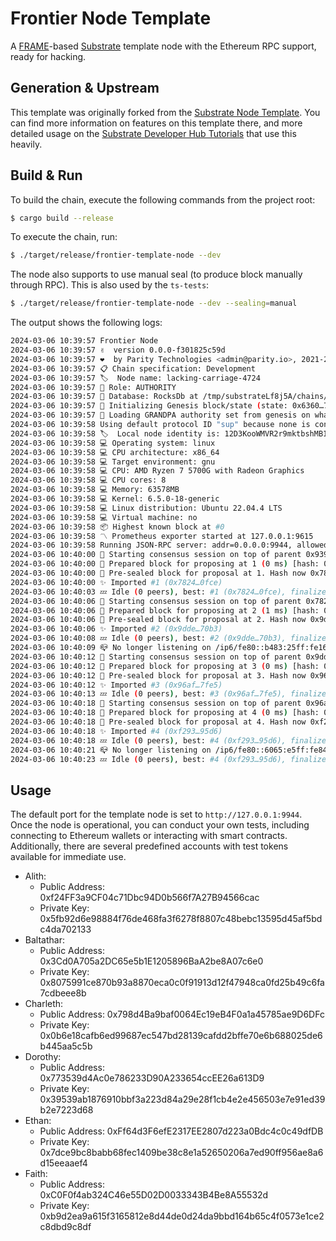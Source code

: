 # Frontier Node Template

A [FRAME](https://docs.substrate.io/v3/runtime/frame)-based [Substrate](https://substrate.io) template node with the Ethereum RPC support, ready for hacking.

## Generation & Upstream

This template was originally forked from the [Substrate Node Template](https://github.com/substrate-developer-hub/substrate-node-template). You can find more information on features on this template there, and more detailed usage on the [Substrate Developer Hub Tutorials](https://docs.substrate.io/tutorials/v3/) that use this heavily.

## Build & Run

To build the chain, execute the following commands from the project root:

```sh
$ cargo build --release
```

To execute the chain, run:

```sh
$ ./target/release/frontier-template-node --dev
```

The node also supports to use manual seal (to produce block manually through RPC). This is also used by the `ts-tests`:

```sh
$ ./target/release/frontier-template-node --dev --sealing=manual
```

The output shows the following logs:

```sh
2024-03-06 10:39:57 Frontier Node    
2024-03-06 10:39:57 ✌️  version 0.0.0-f301825c59d    
2024-03-06 10:39:57 ❤️  by Parity Technologies <admin@parity.io>, 2021-2024    
2024-03-06 10:39:57 📋 Chain specification: Development    
2024-03-06 10:39:57 🏷  Node name: lacking-carriage-4724    
2024-03-06 10:39:57 👤 Role: AUTHORITY    
2024-03-06 10:39:57 💾 Database: RocksDb at /tmp/substrateLf8j5A/chains/dev/db/full    
2024-03-06 10:39:57 🔨 Initializing Genesis block/state (state: 0x6360…7a03, header-hash: 0x9392…cf75)    
2024-03-06 10:39:57 👴 Loading GRANDPA authority set from genesis on what appears to be first startup.    
2024-03-06 10:39:58 Using default protocol ID "sup" because none is configured in the chain specs    
2024-03-06 10:39:58 🏷  Local node identity is: 12D3KooWMVR2r9mktbshMB1FBVU4Pf8eQrnBChUp6AxQYeokysWy    
2024-03-06 10:39:58 💻 Operating system: linux    
2024-03-06 10:39:58 💻 CPU architecture: x86_64    
2024-03-06 10:39:58 💻 Target environment: gnu    
2024-03-06 10:39:58 💻 CPU: AMD Ryzen 7 5700G with Radeon Graphics    
2024-03-06 10:39:58 💻 CPU cores: 8    
2024-03-06 10:39:58 💻 Memory: 63578MB    
2024-03-06 10:39:58 💻 Kernel: 6.5.0-18-generic    
2024-03-06 10:39:58 💻 Linux distribution: Ubuntu 22.04.4 LTS    
2024-03-06 10:39:58 💻 Virtual machine: no    
2024-03-06 10:39:58 📦 Highest known block at #0    
2024-03-06 10:39:58 〽️ Prometheus exporter started at 127.0.0.1:9615    
2024-03-06 10:39:58 Running JSON-RPC server: addr=0.0.0.0:9944, allowed origins=["*"]    
2024-03-06 10:40:00 🙌 Starting consensus session on top of parent 0x939219b0f84644d7a2862f4544af20d571d80250871f7469f634ec52c122cf75    
2024-03-06 10:40:00 🎁 Prepared block for proposing at 1 (0 ms) [hash: 0x148fc7d360aa7f4ad32992e4a6e5e1a140c98b0d13e8da854becc4741e28e2b8; parent_hash: 0x9392…cf75; extrinsics (2): [0x0f84…abb2, 0x549b…7957]    
2024-03-06 10:40:00 🔖 Pre-sealed block for proposal at 1. Hash now 0x782478b32ea46f5607eef9b902ec7d8fc44ebc9ffa8d7be2534028bf8d0c0fce, previously 0x148fc7d360aa7f4ad32992e4a6e5e1a140c98b0d13e8da854becc4741e28e2b8.    
2024-03-06 10:40:00 ✨ Imported #1 (0x7824…0fce)    
2024-03-06 10:40:03 💤 Idle (0 peers), best: #1 (0x7824…0fce), finalized #0 (0x9392…cf75), ⬇ 0 ⬆ 0    
2024-03-06 10:40:06 🙌 Starting consensus session on top of parent 0x782478b32ea46f5607eef9b902ec7d8fc44ebc9ffa8d7be2534028bf8d0c0fce    
2024-03-06 10:40:06 🎁 Prepared block for proposing at 2 (1 ms) [hash: 0xea2b3b5472272a2fc3ab066b6f228aaeba4e209e28bd108308267eb5494b6d94; parent_hash: 0x7824…0fce; extrinsics (2): [0x4d0c…c9c0, 0x549b…7957]    
2024-03-06 10:40:06 🔖 Pre-sealed block for proposal at 2. Hash now 0x9dde0a816c6a21b7761edc930c7527a07208b55998ed0cf65ddbc0a6c06570b3, previously 0xea2b3b5472272a2fc3ab066b6f228aaeba4e209e28bd108308267eb5494b6d94.    
2024-03-06 10:40:06 ✨ Imported #2 (0x9dde…70b3)    
2024-03-06 10:40:08 💤 Idle (0 peers), best: #2 (0x9dde…70b3), finalized #0 (0x9392…cf75), ⬇ 0 ⬆ 0    
2024-03-06 10:40:09 📪 No longer listening on /ip6/fe80::b483:25ff:fe16:5d02/tcp/30333    
2024-03-06 10:40:12 🙌 Starting consensus session on top of parent 0x9dde0a816c6a21b7761edc930c7527a07208b55998ed0cf65ddbc0a6c06570b3    
2024-03-06 10:40:12 🎁 Prepared block for proposing at 3 (0 ms) [hash: 0x1de6d69e3953bb29284a7d5b664a675920db81df3e8a1d828a8facf9ac3c8a21; parent_hash: 0x9dde…70b3; extrinsics (2): [0x4e6e…6257, 0x549b…7957]    
2024-03-06 10:40:12 🔖 Pre-sealed block for proposal at 3. Hash now 0x96af2e23277b4127396d565eccc3c88857c327cb6d360d3ebe3f689f42667fe5, previously 0x1de6d69e3953bb29284a7d5b664a675920db81df3e8a1d828a8facf9ac3c8a21.    
2024-03-06 10:40:12 ✨ Imported #3 (0x96af…7fe5)    
2024-03-06 10:40:13 💤 Idle (0 peers), best: #3 (0x96af…7fe5), finalized #1 (0x7824…0fce), ⬇ 0 ⬆ 0    
2024-03-06 10:40:18 🙌 Starting consensus session on top of parent 0x96af2e23277b4127396d565eccc3c88857c327cb6d360d3ebe3f689f42667fe5    
2024-03-06 10:40:18 🎁 Prepared block for proposing at 4 (0 ms) [hash: 0x0df414ecaab38bcf28e57b3225d9d665f8b29edc557a6d235918067f1fa91a43; parent_hash: 0x96af…7fe5; extrinsics (2): [0x51a6…7b15, 0x549b…7957]    
2024-03-06 10:40:18 🔖 Pre-sealed block for proposal at 4. Hash now 0xf293992d51d1a6943a2ddc37d465ae56e7783fe4d1c704f724910d423e0195d6, previously 0x0df414ecaab38bcf28e57b3225d9d665f8b29edc557a6d235918067f1fa91a43.    
2024-03-06 10:40:18 ✨ Imported #4 (0xf293…95d6)    
2024-03-06 10:40:18 💤 Idle (0 peers), best: #4 (0xf293…95d6), finalized #1 (0x7824…0fce), ⬇ 0 ⬆ 0    
2024-03-06 10:40:21 📪 No longer listening on /ip6/fe80::6065:e5ff:fe84:2a0/tcp/30333    
2024-03-06 10:40:23 💤 Idle (0 peers), best: #4 (0xf293…95d6), finalized #2 (0x9dde…70b3), ⬇ 0 ⬆ 0 
```

## Usage

The default port for the template node is set to `http://127.0.0.1:9944`. Once the node is operational, you can conduct your own tests, including connecting to Ethereum wallets or interacting with smart contracts. Additionally, there are several predefined accounts with test tokens available for immediate use.

- Alith:
    * Public Address: 0xf24FF3a9CF04c71Dbc94D0b566f7A27B94566cac
    * Private Key: 0x5fb92d6e98884f76de468fa3f6278f8807c48bebc13595d45af5bdc4da702133
- Baltathar:
    * Public Address: 0x3Cd0A705a2DC65e5b1E1205896BaA2be8A07c6e0
    * Private Key: 0x8075991ce870b93a8870eca0c0f91913d12f47948ca0fd25b49c6fa7cdbeee8b
- Charleth:
    * Public Address: 0x798d4Ba9baf0064Ec19eB4F0a1a45785ae9D6DFc
    * Private Key: 0x0b6e18cafb6ed99687ec547bd28139cafdd2bffe70e6b688025de6b445aa5c5b
- Dorothy:
    * Public Address: 0x773539d4Ac0e786233D90A233654ccEE26a613D9
    * Private Key: 0x39539ab1876910bbf3a223d84a29e28f1cb4e2e456503e7e91ed39b2e7223d68
- Ethan:
    * Public Address: 0xFf64d3F6efE2317EE2807d223a0Bdc4c0c49dfDB
    * Private Key: 0x7dce9bc8babb68fec1409be38c8e1a52650206a7ed90ff956ae8a6d15eeaaef4
- Faith:
    * Public Address: 0xC0F0f4ab324C46e55D02D0033343B4Be8A55532d
    * Private Key: 0xb9d2ea9a615f3165812e8d44de0d24da9bbd164b65c4f0573e1ce2c8dbd9c8df

